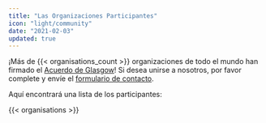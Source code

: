 ```yaml
---
title: "Las Organizaciones Participantes"
icon: "light/community"
date: "2021-02-03"
updated: true
---
```


¡Más de {{< organisations_count >}} organizaciones de todo el mundo han firmado el [Acuerdo de Glasgow]((../agreement))! Si desea unirse a nosotros, por favor complete y envíe el [formulario de contacto](../contact).  

Aquí encontrará una lista de los participantes:  

{{< organisations >}}

